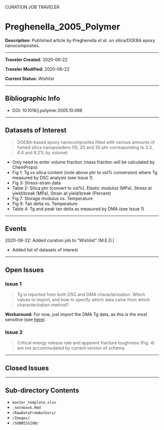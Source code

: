 CURATION JOB TRAVELER

# Preghenella_2005_Polymer

**Description:** Published article by Preghenella *et al.* on silica/DGEBA epoxy nanocomposites.

---

**Traveler Created:** 2020-06-22

**Traveler Modified:** 2020-06-22

**Current Status:** *Wishlist*

---

## Bibliographic Info

* DOI: 10.1016/j.polymer.2005.10.098

---

## Datasets of Interest

> DGEBA-based epoxy nanocomposites filled with various amounts of fumed silica nanopowders (10, 20 and 30 phr corresponding to 3.3, 6.4 and 9.2% by volume)
* Only need to enter volume fraction (mass fraction will be calculated by ChemProps)
* Fig 1: Tg vs silica content (note above phr to vol% conversion) where Tg measured by DSC analysis (see Issue 1)
* Fig 3: Stress-strain data
* Table 2: Silica phr (convert to vol%), Elastic modulus (MPa), Stress at yield/break (MPa), Strain at yield/break (Percent)
* Fig 7: Storage modulus vs. Temperature
* Fig 9: Tan delta vs. Temperature
* Table 4: Tg and peak tan delta as measured by DMA (see Issue 1)

---

## Events

2020-06-22: Added curation job to "Wishlist" (M.E.D.)
* Added list of datasets of interest




---

## Open Issues

### Issue 1

> Tg is reported from both DSC and DMA characterization. Which values to import, and how to specify which data came from which characterization method?

**Workaround:** For now, just import the DMA Tg data, as this is the most sensitive (see [here](https://www.intertek.com/blog/2013-04-15-glass-transition-temperature/)).

### Issue 2

> Critical energy release rate and apparent fracture toughness (Fig. 4) are not accommodated by current version of schema.


---

## Closed Issues



---

## Sub-directory Contents

* `master_template.xlsx`
* `_notebook.Rmd`
* `/RawDataFromAuthors/`
* `/Images/`
* `/SUBMISSION/`
